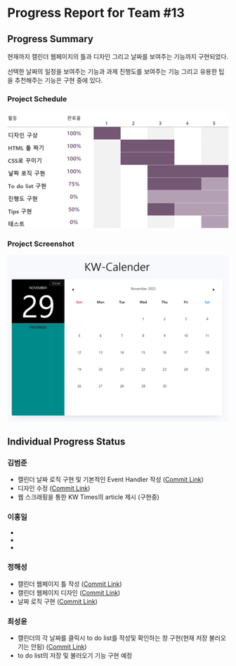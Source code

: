 # Progress Report for Team #13

## Progress Summary 

현재까지 캘린더 웹페이지의 틀과 디자인 그리고 날짜를 보여주는 기능까지 구현되었다. 

선택한 날짜의 일정을 보여주는 기능과 과제 진행도를 보여주는 기능 그리고 유용한 팁을 추천해주는 기능은 구현 중에 있다.

### Project Schedule

![progress image](/image/progress_image.png)

### Project Screenshot

![progress example image](/image/project_example_image.png)

## Individual Progress Status
### 김범준
* 캘린더 날짜 로직 구현 및 기본적인 Event Handler 작성 ([Commit Link](https://github.com/Chunsaeng20/KW-Calendar/commit/25681b908b9b11c0dce880e2d7111cc77f58073b))
* 디자인 수정 ([Commit Link](https://github.com/Chunsaeng20/KW-Calendar/commit/25d7c3c5e2d6ce230a4f0971ebabb7c7e612371b))
* 웹 스크래핑을 통한 KW Times의 article 제시 (구현중)

### 이홍일
* 
* 
* 

### 정해성
* 캘린더 웹페이지 틀 작성 ([Commit Link](https://github.com/Chunsaeng20/KW-Calendar/commit/c64fb9852897f507b338f46aa9825cd19363e0c5))
* 캘린더 웹페이지 디자인 ([Commit Link](https://github.com/Chunsaeng20/KW-Calendar/commit/568539a3e1a72e619f8f4fc2b752bea284d85948))
* 날짜 로직 구현 ([Commit Link](https://github.com/Chunsaeng20/KW-Calendar/commit/39e50e82a6929a4b268b48c99b508b653ddb2b56))

### 최성윤
* 캘린더의 각 날짜를 클릭시 to do list를 작성및 확인하는 창 구현(현재 저장 불러오기는 안됨) ([Commit Link](https://github.com/Chunsaeng20/KW-Calendar/commit/4f653fde4bca31a322d088b7357263734028c38d))
* to do list의 저장 및 불러오기 기능 구현 예정
